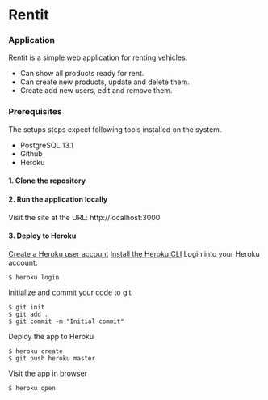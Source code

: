 # Rentit

### Application
Rentit is a simple web application for renting vehicles.
* Can show all products ready for rent.
* Can create new products, update and delete them.
* Create add new users, edit and remove them.


### Prerequisites
The setups steps expect following tools installed on the system.
+ PostgreSQL 13.1
+ Github
+ Heroku

#### 1. Clone the repository

#### 2. Run the application locally

Visit the site at the URL: http://localhost:3000


#### 3. Deploy to Heroku

[Create a Heroku user account](https://signup.heroku.com/devcenter)
[Install the Heroku CLI](https://devcenter.heroku.com/articles/heroku-cli#download-and-install)
Login into your Heroku account:
```
$ heroku login
 ```

Initialize and commit your code to git
```
$ git init
$ git add .
$ git commit -m "Initial commit"
```

Deploy the app to Heroku
```
$ heroku create
$ git push heroku master
```

Visit the app in browser
```
$ heroku open
```



